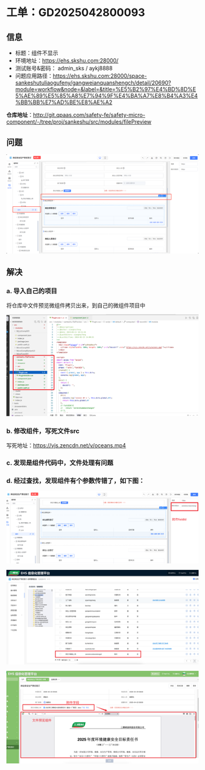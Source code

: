 # 工单：GD2025042800093

## 信息

* 标题：组件不显示
* 环境地址：https://ehs.skshu.com:28000/
* 测试账号&密码： admin_sks   /   aykj8888
* 问题应用路径：https://ehs.skshu.com:28000/space-sankeshutuliaogufeny/gangweianquanshengch/detail/20690?module=workflow&node=&label=&title=%E5%B2%97%E4%BD%8D%E5%AE%89%E5%85%A8%E7%94%9F%E4%BA%A7%E8%B4%A3%E4%BB%BB%E7%AD%BE%E8%AE%A2



**仓库地址**：http://git.qpaas.com/safety-fe/safety-micro-component/-/tree/proj/sankeshu/src/modules/filePreview







## 问题

![](images/004.png)





## 解决

### a. 导入自己的项目

将仓库中文件预览微组件拷贝出来，到自己的微组件项目中

![](images/005.png)



### b. 修改组件，写死文件src

写死地址：https://vjs.zencdn.net/v/oceans.mp4



### c. 发现是组件代码中，文件处理有问题



### d. 经过查找，发现组件有个参数传错了，如下图：

![](images/001.png)



![](images/002.png)



![](images/003.png)













